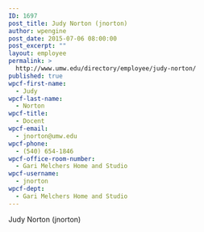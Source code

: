 ```yaml
---
ID: 1697
post_title: Judy Norton (jnorton)
author: wpengine
post_date: 2015-07-06 08:00:00
post_excerpt: ""
layout: employee
permalink: >
  http://www.umw.edu/directory/employee/judy-norton/
published: true
wpcf-first-name:
  - Judy
wpcf-last-name:
  - Norton
wpcf-title:
  - Docent
wpcf-email:
  - jnorton@umw.edu
wpcf-phone:
  - (540) 654-1846
wpcf-office-room-number:
  - Gari Melchers Home and Studio
wpcf-username:
  - jnorton
wpcf-dept:
  - Gari Melchers Home and Studio
---
```

Judy Norton (jnorton)